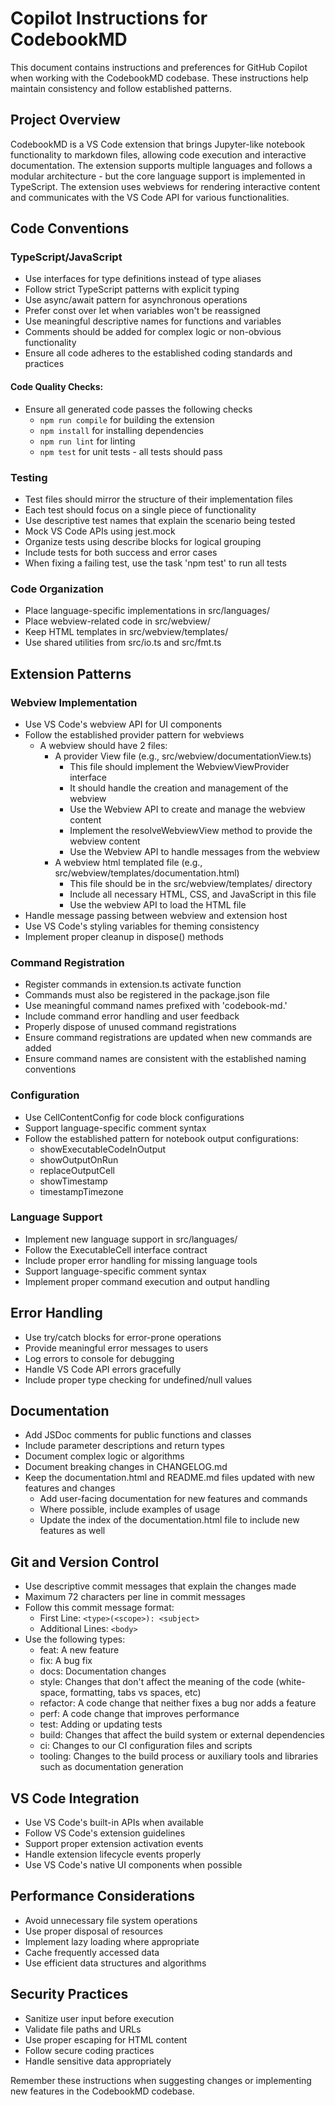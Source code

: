 # Copilot Instructions for CodebookMD

This document contains instructions and preferences for GitHub Copilot when working with the CodebookMD codebase. These instructions help maintain consistency and follow established patterns.

## Project Overview

CodebookMD is a VS Code extension that brings Jupyter-like notebook functionality to markdown files, allowing code execution and interactive documentation. The extension supports multiple languages and follows a modular architecture - but the core language support is implemented in TypeScript. The extension uses webviews for rendering interactive content and communicates with the VS Code API for various functionalities.

## Code Conventions

### TypeScript/JavaScript

- Use interfaces for type definitions instead of type aliases
- Follow strict TypeScript patterns with explicit typing
- Use async/await pattern for asynchronous operations
- Prefer const over let when variables won't be reassigned
- Use meaningful descriptive names for functions and variables
- Comments should be added for complex logic or non-obvious functionality
- Ensure all code adheres to the established coding standards and practices
  
#### Code Quality Checks:
  - Ensure all generated code passes the following checks
    - `npm run compile` for building the extension
    - `npm install` for installing dependencies
    - `npm run lint` for linting
    - `npm test` for unit tests - all tests should pass

### Testing

- Test files should mirror the structure of their implementation files
- Each test should focus on a single piece of functionality
- Use descriptive test names that explain the scenario being tested
- Mock VS Code APIs using jest.mock
- Organize tests using describe blocks for logical grouping
- Include tests for both success and error cases
- When fixing a failing test, use the task 'npm test' to run all tests

### Code Organization

- Place language-specific implementations in src/languages/
- Place webview-related code in src/webview/
- Keep HTML templates in src/webview/templates/
- Use shared utilities from src/io.ts and src/fmt.ts

## Extension Patterns

### Webview Implementation

- Use VS Code's webview API for UI components
- Follow the established provider pattern for webviews
  - A webview should have 2 files:
    - A provider View file (e.g., src/webview/documentationView.ts)
      - This file should implement the WebviewViewProvider interface
      - It should handle the creation and management of the webview
      - Use the Webview API to create and manage the webview content
      - Implement the resolveWebviewView method to provide the webview content
      - Use the Webview API to handle messages from the webview
    - A webview html templated file (e.g., src/webview/templates/documentation.html)
      - This file should be in the src/webview/templates/ directory
      - Include all necessary HTML, CSS, and JavaScript in this file
      - Use the webview API to load the HTML file
- Handle message passing between webview and extension host
- Use VS Code's styling variables for theming consistency
- Implement proper cleanup in dispose() methods

### Command Registration

- Register commands in extension.ts activate function
- Commands must also be registered in the package.json file
- Use meaningful command names prefixed with 'codebook-md.'
- Include command error handling and user feedback
- Properly dispose of unused command registrations
- Ensure command registrations are updated when new commands are added
- Ensure command names are consistent with the established naming conventions

### Configuration

- Use CellContentConfig for code block configurations
- Support language-specific comment syntax
- Follow the established pattern for notebook output configurations:
  - showExecutableCodeInOutput
  - showOutputOnRun
  - replaceOutputCell
  - showTimestamp
  - timestampTimezone

### Language Support

- Implement new language support in src/languages/
- Follow the ExecutableCell interface contract
- Include proper error handling for missing language tools
- Support language-specific comment syntax
- Implement proper command execution and output handling

## Error Handling

- Use try/catch blocks for error-prone operations
- Provide meaningful error messages to users
- Log errors to console for debugging
- Handle VS Code API errors gracefully
- Include proper type checking for undefined/null values

## Documentation

- Add JSDoc comments for public functions and classes
- Include parameter descriptions and return types
- Document complex logic or algorithms
- Document breaking changes in CHANGELOG.md
- Keep the documentation.html and README.md files updated with new features and changes
  - Add user-facing documentation for new features and commands
  - Where possible, include examples of usage
  - Update the index of the documentation.html file to include new features as well

## Git and Version Control

- Use descriptive commit messages that explain the changes made
- Maximum 72 characters per line in commit messages
- Follow this commit message format:
  - First Line: `<type>(<scope>): <subject>`
  - Additional Lines: `<body>`
- Use the following types:
  - feat: A new feature
  - fix: A bug fix
  - docs: Documentation changes
  - style: Changes that don't affect the meaning of the code (white-space, formatting, tabs vs spaces, etc)
  - refactor: A code change that neither fixes a bug nor adds a feature
  - perf: A code change that improves performance
  - test: Adding or updating tests
  - build: Changes that affect the build system or external dependencies
  - ci: Changes to our CI configuration files and scripts
  - tooling: Changes to the build process or auxiliary tools and libraries such as documentation generation

## VS Code Integration

- Use VS Code's built-in APIs when available
- Follow VS Code's extension guidelines
- Support proper extension activation events
- Handle extension lifecycle events properly
- Use VS Code's native UI components when possible

## Performance Considerations

- Avoid unnecessary file system operations
- Use proper disposal of resources
- Implement lazy loading where appropriate
- Cache frequently accessed data
- Use efficient data structures and algorithms

## Security Practices

- Sanitize user input before execution
- Validate file paths and URLs
- Use proper escaping for HTML content
- Follow secure coding practices
- Handle sensitive data appropriately

Remember these instructions when suggesting changes or implementing new features in the CodebookMD codebase.